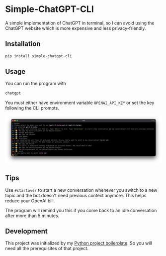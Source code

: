 # Simple-ChatGPT-CLI

A simple implementation of ChatGPT in terminal, so I can avoid using the ChatGPT website which is more expensive and less privacy-friendly.

## Installation

```bash
pip install simple-chatgpt-cli
```

## Usage

You can run the program with
```bash
chatgpt
```

You must either have environment variable `OPENAI_API_KEY` or set the key following the CLI prompts.

![screenshot](screenshot.png)

## Tips

Use `#startover` to start a new conversation whenever you switch to a new topic and the bot doesn't need previous context anymore. This helps reduce your OpenAI bill.

The program will remind you this if you come back to an idle conversation after more than 5 minutes.

## Development

This project was initialized by my [Python project boilerplate](https://github.com/tailaiw/python-boilerplate). So you will need all the prerequisites of that project.
